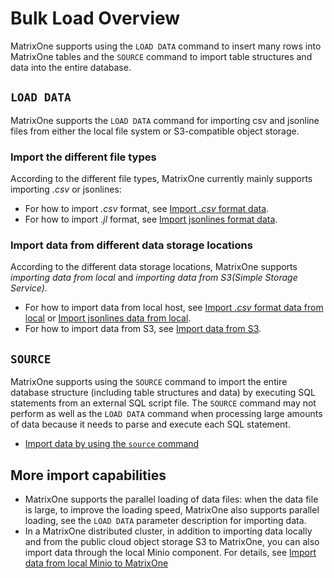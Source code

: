 # Bulk Load Overview

MatrixOne supports using the `LOAD DATA` command to insert many rows into MatrixOne tables and the `SOURCE` command to import table structures and data into the entire database.

## `LOAD DATA`

MatrixOne supports the `LOAD DATA` command for importing csv and jsonline files from either the local file system or S3-compatible object storage.

### Import the different file types

According to the different file types, MatrixOne currently mainly supports importing *.csv* or jsonlines:

- For how to import *.csv* format, see [Import *.csv* format data](load-csv.md).
- For how to import *.jl* format, see [Import jsonlines format data](load-jsonline.md).

### Import data from different data storage locations

According to the different data storage locations, MatrixOne supports *importing data from local* and *importing data from S3(Simple Storage Service)*.

- For how to import data from local host, see [Import *.csv* format data from local](load-csv.md) or [Import jsonlines data from local](load-jsonline.md).
- For how to import data from S3, see [Import data from S3](load-s3.md).

## `SOURCE`

MatrixOne supports using the `SOURCE` command to import the entire database structure (including table structures and data) by executing SQL statements from an external SQL script file. The `SOURCE` command may not perform as well as the `LOAD DATA` command when processing large amounts of data because it needs to parse and execute each SQL statement.

- [Import data by using the `source` command](using-source.md)

## More import capabilities

- MatrixOne supports the parallel loading of data files: when the data file is large, to improve the loading speed, MatrixOne also supports parallel loading, see the `LOAD DATA` parameter description for importing data.
- In a MatrixOne distributed cluster, in addition to importing data locally and from the public cloud object storage S3 to MatrixOne, you can also import data through the local Minio component. For details, see [Import data from local Minio to MatrixOne](../../../Deploy/import-data-from-minio-to-mo.md)
